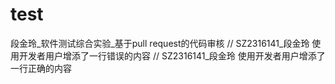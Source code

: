 # test
段金玲_软件测试综合实验_基于pull request的代码审核
//
SZ2316141_段金玲 使⽤开发者⽤户增添了一行错误的内容
//
SZ2316141_段金玲 使⽤开发者⽤户增添了一行正确的内容

